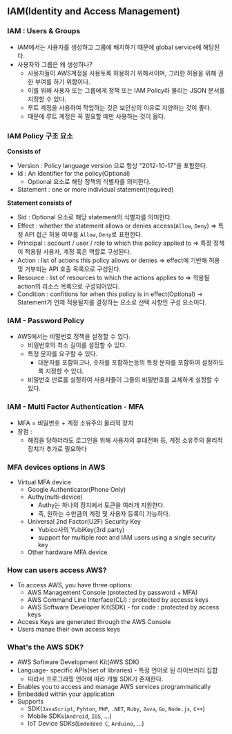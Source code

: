 ## IAM(Identity and Access Management)

### IAM : Users & Groups
* IAM에서는 사용자를 생성하고 그룹에 배치하기 때문에 global service에 해당된다.
* 사용자와 그룹은 왜 생성하나?
  * 사용자들이 AWS계정을 사용토록 허용하기 위해서이며, 그러한 허용을 위해 권한 부여를 하기 위함이다.
  * 이를 위해 사용자 또는 그룹에게 정책 또는 IAM Policy라 불리는 JSON 문서를 지정할 수 있다. 
  * 루트 계정을 사용하여 작업하는 것은 보안상의 이유로 지양하는 것이 좋다.	
  * 때문에 루트 계정은 꼭 필요할 때만 사용하는 것이 옳다.

### IAM Policy 구조 요소
**Consists of**
* Version : Policy language version 으로 항상 "2012-10-17"을 포함한다. 
* Id : An Identifier for the policy(Optional)
  * Optional 요소로 해당 정책의 식별자를 의미한다. 
* Statement : one or more individual statement(required)

**Statement consists of**
* Sid : Optional 요소로 해당 statement의 식별자를 의미한다.
* Effect : whether the statement allows or denies access(`Allow`, `Deny`) => 특정 API 접근 허용 여부를 `Allow`, `Deny`로 표현한다.
* Principal : account / user / role to which this policy applied to => 특정 정책이 적용될 사용자, 계정 혹은 역할로 구성된다. 
* Action : list of actions this policy allows or denies => effect에 기반해 허용 및 거부되는 API 호출 목록으로 구성된다. 
* Resource : list of resources to which the actions applies to => 적용될 action의 리소스 목록으로 구성되어있다. 
* Condition : confitions for when this policy is in effect(Optional) -> Statement가 언제 적용될지를 결정하는 요소로 선택 사항인 구성 요소이다.

### IAM - Password Policy
* AWS에서는 비밀번호 정책을 설정할 수 있다. 
  * 비밀번호의 최소 길이를 설정할 수 있다. 
  * 특정 문자를 요구할 수 있다. 
    * 대문자를 포함하고나, 숫자를 포함하는등의 특정 문자를 포함하여 설정하도록 지정할 수 있다. 
  * 비밀번호 만료를 설정하여 사용자들이 그들의 비밀번호를 교체하게 설정할 수 있다.

### IAM - Multi Factor Authentication - MFA
* MFA = 비밀번호 + 계정 소유주의 물리적 장치
* 장점 : 
  * 해킹을 당하더라도 로그인을 위해 사용자의 휴대전화 등, 계정 소유주의 물리적 장치가 추가로 필요하다

### MFA devices options in AWS
* Virtual MFA device
  * Google Authenticator(Phone Only)
  * Authy(nulti-device)
    * Authy는 하나의 장치에서 토큰을 여러개 지원한다.
    * 즉, 원하는 수만큼의 계정 및 사용자 등록이 가능하다.
  * Universal 2nd Factor(U2F) Security Key
    * Yubico사의 YubiKey(3rd party)
    * support for multiple root and IAM users using a single security key
  * Other hardware MFA device

### How can users access AWS?
* To access AWS, you have three options:
  * AWS Management Console (protected by password + MFA)
  * AWS Command Line Interface(CLI) : protected by accesss keys
  * AWS Software Developer Kit(SDK) - for code : protected by access keys
* Access Keys are generated through the AWS Console 
* Users manae their own access keys

### What's the AWS SDK?
* AWS Software Development Kit(AWS SDK)
* Language- specific APIs(set of libraries) - 특정 언어로 된 라이브러리 집합
  * 따라서 프로그래밍 언어에 따라 개별 SDK가 존재한다.
* Enables you to access and manage AWS services programmatically
* Embedded within your application
* Supports
  * SDK(`JavaScript`, `Pyhton`, `PHP`, `.NET`, `Ruby`, `Java`, `Go`, `Node.js`, `C++`)
  * Mobile SDKs(`Android`, `IOS`, ...)
  * IoT Device SDKs(`Emdedded C`, `Arduino`, ...)
